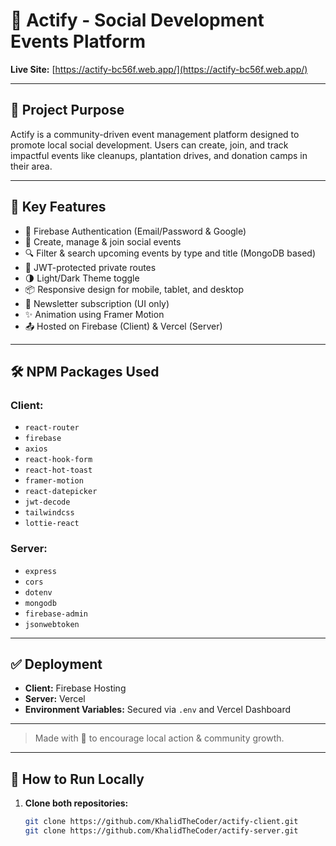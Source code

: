 # 🌱 Actify - Social Development Events Platform

**Live Site:** [https://actify-bc56f.web.app/](https://actify-bc56f.web.app/)  


---

## 📌 Project Purpose
Actify is a community-driven event management platform designed to promote local social development. Users can create, join, and track impactful events like cleanups, plantation drives, and donation camps in their area.

---

## 🚀 Key Features

- 🔐 Firebase Authentication (Email/Password & Google)
- 📅 Create, manage & join social events
- 🔍 Filter & search upcoming events by type and title (MongoDB based)
- 🔄 JWT-protected private routes
- 🌗 Light/Dark Theme toggle
- 📦 Responsive design for mobile, tablet, and desktop
- 📧 Newsletter subscription (UI only)
- ✨ Animation using Framer Motion
- 📤 Hosted on Firebase (Client) & Vercel (Server)

---

## 🛠️ NPM Packages Used

### Client:
- `react-router`
- `firebase`
- `axios`
- `react-hook-form`
- `react-hot-toast`
- `framer-motion`
- `react-datepicker`
- `jwt-decode`
- `tailwindcss`
- `lottie-react` 

### Server:
- `express`
- `cors`
- `dotenv`
- `mongodb`
- `firebase-admin`
- `jsonwebtoken`

---

## ✅ Deployment
- **Client:** Firebase Hosting  
- **Server:** Vercel  
- **Environment Variables:** Secured via `.env` and Vercel Dashboard

---

> Made with 💚 to encourage local action & community growth.


---

## 🚀 How to Run Locally

1. **Clone both repositories:**

   ```bash
   git clone https://github.com/KhalidTheCoder/actify-client.git
   git clone https://github.com/KhalidTheCoder/actify-server.git


